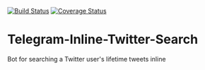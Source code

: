[![Build Status](https://travis-ci.com/gagecane/Telegram-Inline-Twitter-Search.svg?branch=main)](https://travis-ci.com/gagecane/Telegram-Inline-Twitter-Search)
[![Coverage Status](https://coveralls.io/repos/github/gagecane/Telegram-Inline-Twitter-Search/badge.svg?branch=main)](https://coveralls.io/github/gagecane/Telegram-Inline-Twitter-Search?branch=main)
# Telegram-Inline-Twitter-Search
Bot for searching a Twitter user's lifetime tweets inline
